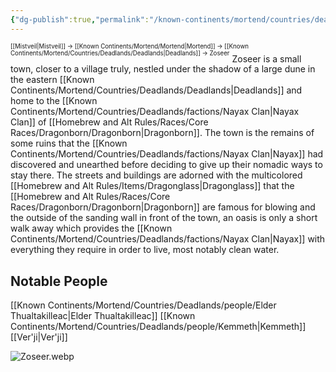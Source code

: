 ```yaml
---
{"dg-publish":true,"permalink":"/known-continents/mortend/countries/deadlands/locations/zoseer/"}
---
```


<sup><sup>[[Mistveil\|Mistveil]] → [[Known Continents/Mortend/Mortend\|Mortend]] → [[Known Continents/Mortend/Countries/Deadlands/Deadlands\|Deadlands]] → Zoseer</sup></sup>
Zoseer is a small town, closer to a village truly, nestled under the shadow of a large dune in the eastern [[Known Continents/Mortend/Countries/Deadlands/Deadlands\|Deadlands]] and home to the [[Known Continents/Mortend/Countries/Deadlands/factions/Nayax Clan\|Nayax Clan]] of [[Homebrew and Alt Rules/Races/Core Races/Dragonborn/Dragonborn\|Dragonborn]]. The town is the remains of some ruins that the [[Known Continents/Mortend/Countries/Deadlands/factions/Nayax Clan\|Nayax]] had discovered and unearthed before deciding to give up their nomadic ways to stay there. The streets and buildings are adorned with the multicolored [[Homebrew and Alt Rules/Items/Dragonglass\|Dragonglass]] that the [[Homebrew and Alt Rules/Races/Core Races/Dragonborn/Dragonborn\|Dragonborn]] are famous for blowing and the outside of the sanding wall in front of the town, an oasis is only a short walk away which provides the [[Known Continents/Mortend/Countries/Deadlands/factions/Nayax Clan\|Nayax]] with everything they require in order to live, most notably clean water.

## Notable People
[[Known Continents/Mortend/Countries/Deadlands/people/Elder Thualtakilleac\|Elder Thualtakilleac]]
[[Known Continents/Mortend/Countries/Deadlands/people/Kemmeth\|Kemmeth]]
[[Ver'ji\|Ver'ji]]

![Zoseer.webp](/img/user/Attachments/Zoseer.webp)